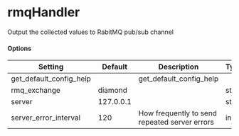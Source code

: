 <!--This file was generated from the python source
Please edit the source to make changes
-->
rmqHandler
=====

Output the collected values to RabitMQ pub/sub channel

#### Options

Setting | Default | Description | Type
--------|---------|-------------|-----
get_default_config_help |  | get_default_config_help | 
rmq_exchange | diamond |  | str
server | 127.0.0.1 |  | str
server_error_interval | 120 | How frequently to send repeated server errors | int
